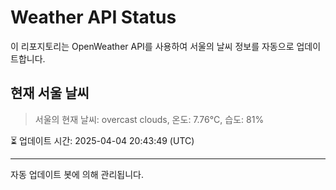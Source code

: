 
# Weather API Status

이 리포지토리는 OpenWeather API를 사용하여 서울의 날씨 정보를 자동으로 업데이트합니다.

## 현재 서울 날씨
> 서울의 현재 날씨: overcast clouds, 온도: 7.76°C, 습도: 81%

⏳ 업데이트 시간: 2025-04-04 20:43:49 (UTC)

---
자동 업데이트 봇에 의해 관리됩니다.
